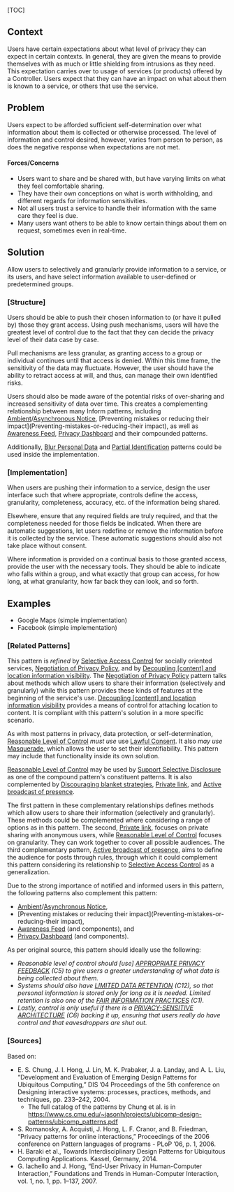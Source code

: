 [TOC]

<!--### [Also Known As]-->
<!-- All other names the pattern is known by.-->



## Context
<!-- The situations in which the pattern may apply.-->

Users have certain expectations about what level of privacy they can expect in certain contexts. In general, they are given the means to provide themselves with as much or little shielding from intrusions as they need. This expectation carries over to usage of services (or products) offered by a Controller. Users expect that they can have an impact on what about them is known to a service, or others that use the service.

## Problem
<!-- The problem a pattern addresses, including a list of forces describing why a problem might be difficult to solve.-->

Users expect to be afforded sufficient self-determination over what information about them is collected or otherwise processed. The level of information and control desired, however, varies from person to person, as does the negative response when expectations are not met.

#### Forces/Concerns
- Users want to share and be shared with, but have varying limits on what they feel comfortable sharing.
- They have their own conceptions on what is worth withholding, and different regards for information sensitivities.
- Not all users trust a service to handle their information with the same care they feel is due.
- Many users want others to be able to know certain things about them on request, sometimes even in real-time.

## Solution
<!-- A concise description of how the pattern addresses the problem.-->

Allow users to selectively and granularly provide information to a service, or its users, and have select information available to user-defined or predetermined groups.

### [Structure]
<!--A detailed specification of the structural aspects of the pattern. A class diagram if applicable.-->

Users should be able to push their chosen information to (or have it pulled by) those they grant access. Using push mechanisms, users will have the greatest level of control due to the fact that they can decide the privacy level of their data case by case.

Pull mechanisms are less granular, as granting access to a group or individual continues until that access is denied. Within this time frame, the sensitivity of the data may fluctuate. However, the user should have the ability to retract access at will, and thus, can manage their own identified risks.

Users should also be made aware of the potential risks of over-sharing and increased sensitivity of data over time. This creates a complementing relationship between many Inform patterns, including [Ambient](Ambient-Notice)/[Asynchronous Notice](Asynchronous-Notice), [Preventing mistakes or reducing their impact](Preventing-mistakes-or-reducing-their impact), as well as [Awareness Feed](Awareness-Feed), [Privacy Dashboard](Privacy-Dashboard) and their compounded patterns.

Additionally, [Blur Personal Data](Blur-Personal-Data) and [Partial Identification](Partial-Identification) patterns could be used inside the implementation.

### [Implementation]
<!--Guidelines for implementing the pattern; code fragments; suggested PETS; policy fragments.-->
When users are pushing their information to a service, design the user interface such that where appropriate, controls define the access, granularity, completeness, accuracy, etc. of the information being shared.

Elsewhere, ensure that any required fields are truly required, and that the completeness needed for those fields be indicated. When there are automatic suggestions, let users redefine or remove the information before it is collected by the service. These automatic suggestions should also not take place without consent.

Where information is provided on a continual basis to those granted access, provide the user with the necessary tools. They should be able to indicate who falls within a group, and what exactly that group can access, for how long, at what granularity, how far back they can look, and so forth.


<!--## Consequences-->
<!--The advantages (benefits) and disadvantages (liabilities) of applying the pattern.-->



<!--### [Constraints]-->
<!-- limitations as a consequence of applying the pattern.-->



## Examples
<!--Motivational example to see how the pattern is applied.-->

- Google Maps (simple implementation)
- Facebook (simple implementation)

<!--### [Known Uses]-->
<!-- Pointers to various applications of the pattern.-->



<!--## See Also-->
<!-- Any pointers to relevant information, not contained in the subfields below.-->



### [Related Patterns]
<!-- Supporting and conflicting patterns-->

This pattern is _refined_ by [Selective Access Control](Selective-Access-Control) for socially oriented services, [Negotiation of Privacy Policy](Negotiation-of-Privacy-Policy), and by [Decoupling [content] and location information visibility](Decoupling-[content]-and-location-information-visibility). The [Negotiation of Privacy Policy](Negotiation-of-Privacy-Policy) pattern talks about methods which allow users to share their information (selectively and granularly) while this pattern provides these kinds of features at the beginning of the service's use. [Decoupling [content] and location information visibility](Decoupling-[content]-and-location-information-visibility) provides a means of control for attaching location to content. It is compliant with this pattern's solution in a more specific scenario.

As with most patterns in privacy, data protection, or self-determination, [Reasonable Level of Control](Reasonable-Level-of-Control) _must use_ use [Lawful Consent](Lawful-Consent). It also _may use_ [Masquerade](Masquerade), which allows the user to set their identifiability.  This pattern may include that functionality inside its own solution.

[Reasonable Level of Control](Reasonable-Level-of-Control) may be used by [Support Selective Disclosure](Support-Selective-Disclosure) as one of the compound pattern's constituent patterns. It is also complemented by [Discouraging blanket strategies](Discouraging-blanket-strategies), [Private link](Private-link), and [Active broadcast of presence](Active-broadcast-of-presence).

The first pattern in these complementary relationships defines methods which allow users to share their information (selectively and granularly). These methods could be complemented where considering a range of options as in this pattern. The second, [Private link](Private-link), focuses on private sharing with anonymous users, while [Reasonable Level of Control](Reasonable-Level-of-Control) focuses on granularity. They can work together to cover all possible audiences. The third complementary pattern, [Active broadcast of presence](Active-broadcast-of-presence), aims to define the audience for posts through rules, through which it could complement this pattern considering its relationship to [Selective Access Control](Selective-Access-Control) as a generalization.

Due to the strong importance of notified and informed users in this pattern, the following patterns also complement this pattern:

- [Ambient](Ambient-Notice)/[Asynchronous Notice](Asynchronous-Notice),
- [Preventing mistakes or reducing their impact](Preventing-mistakes-or-reducing-their impact),
- [Awareness Feed](Awareness-Feed) (and components), and
- [Privacy Dashboard](Privacy-Dashboard) (and components).

As per original source, this pattern should ideally use the following:

- _Reasonable level of control should [use] [APPROPRIATE PRIVACY FEEDBACK](Appropriate-Privacy-Feedback) (C5) to give users a greater understanding of what data is being collected about them._
- _Systems should also have [LIMITED DATA RETENTION](Time-limited-personal-data-keeping) (C12), so that personal information is stored only for long as it is needed. Limited retention is also one of the [FAIR INFORMATION PRACTICES](Fair-Information-Practices) (C1)._
- _Lastly, control is only useful if there is a [PRIVACY-SENSITIVE ARCHITECTURE](Privacy-Sensitive-Architectures) (C6) backing it up, ensuring that users really do have control and that eavesdroppers are shut out._


### [Sources]
<!-- References to the original source of the pattern.-->

Based on:

- E. S. Chung, J. I. Hong, J. Lin, M. K. Prabaker, J. a. Landay, and A. L. Liu, “Development and Evaluation of Emerging Design Patterns for Ubiquitous Computing,” DIS ’04 Proceedings of the 5th conference on Designing interactive systems: processes, practices, methods, and techniques, pp. 233–242, 2004.
    - The full catalog of the patterns by Chung et al. is in https://www.cs.cmu.edu/~jasonh/projects/ubicomp-design-patterns/ubicomp_patterns.pdf
- S. Romanosky, A. Acquisti, J. Hong, L. F. Cranor, and B. Friedman, “Privacy patterns for online interactions,” Proceedings of the 2006 conference on Pattern languages of programs - PLoP ’06, p. 1, 2006.
- H. Baraki et al., Towards Interdisciplinary Design Patterns for Ubiquitous Computing Applications. Kassel, Germany, 2014.
- G. Iachello and J. Hong, “End-User Privacy in Human-Computer Interaction,” Foundations and Trends in Human-Computer Interaction, vol. 1, no. 1, pp. 1–137, 2007.

<!--## General Comments-->
<!-- Separate discussion on the pattern.-->



<!--## Tags-->
<!-- User definable descriptors for additional correlation.-->